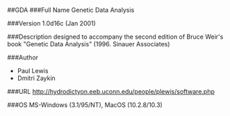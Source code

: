 ##GDA
###Full Name
Genetic Data Analysis

###Version
1.0d16c (Jan 2001)

###Description
designed to accompany the second edition of Bruce Weir's book "Genetic Data Analysis" (1996\. Sinauer Associates)

###Author
* Paul Lewis
* Dmitri Zaykin

###URL
http://hydrodictyon.eeb.uconn.edu/people/plewis/software.php

###OS
MS-Windows (3.1/95/NT), MacOS (10.2.8/10.3)


